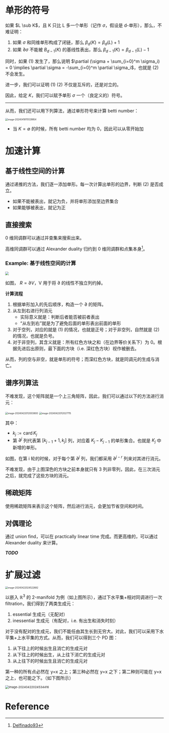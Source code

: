 # 单形的符号

如果 $L \sub K$，且 K 只比 L 多一个单形（记作 $\sigma$​，假设是 d-单形），那么，不难证明：

1. 如果 $\sigma$ 和同维单形构成了闭链，那么 $\beta_d(K) = \beta_d(L) + 1$​
2. 如果 $\partial\sigma$ 不能被 $B_{d-1}(K)$ 的基线性表出，那么 $\beta_{d-1}(K) = \beta_{d-1}(L) - 1$

同时，如果 (1) 发生了，那么说明 $\partial (\sigma + \sum_{i=0}^m \sigma_i) = 0 \implies \partial \sigma = -\sum_{i=0}^m \partial \sigma_i$​，也就是 (2) 不会发生。

进一步，我们可以证明 (1) (2) 不仅是互斥的，还是对立的。

因此，给定 $K$，我们可以赋予单形 $\sigma$​ 一个（良定义的）符号。

---

从而，我们还可以用下列算法，通过单形符号来计算 betti number：

<img src="https://gitlab.com/mtdickens1998/mtd-images/-/raw/main/img/2024/04/18_11_51_40_202404181151097.png" alt="image-20240418115129954" style="zoom: 50%;" />

- 当 $K = \emptyset$ 的时候，所有 betti number 均为 0，因此可以从零开始加

# 加速计算

## 基于线性空间的计算

通过递推的方法，我们逐一添加单形。每一次计算出单形的边界，判断 (2) 是否成立。

- 如果不能被表出，就记为负，并将单形添加至边界集合
- 如果能够被表出，就记为正

## 直接搜索

0 维同调群可以通过并查集来搜索出来。

高维同调群可以通过 Alexander duality 归约到 0 维同调群和点集本身[^1]。

### Example: 基于线性空间的计算

<img src="https://gitlab.com/mtdickens1998/mtd-images/-/raw/main/img/2024/04/18_12_29_48_202404181229162.png" style="zoom: 67%;" />

如图， $R = \partial V$，V 用于将 $\partial$ 的线性不独立列约掉。

**计算流程**

1. 根据单形加入的先后顺序，构造一个 $\partial$ 的矩阵。
2. 从左到右进行列消元
    - 实际意义就是：判断后者能否被前者表出
    - “从左到右”就是为了避免后面的单形表出前面的单形
3. 对于空列，对应的就是 (1) 的情况，也就是正号；对于非空列，自然就是 (2) 的情况，也就是负号。
4. 对于非空列，其含义就是：所有红色方块之和（在边界等价关系下）为 0。根据先进后出原则，最下面的方块（i.e. 深红色方块）视作被删去。

从而，列的空与非空，就是单形的符号；而深红色方块，就是同调元的生成与消亡。

## 谱序列算法

不难发现，这个矩阵就是一个上三角矩阵，因此，我们可以通过以下的方法进行消元：

<img src="https://gitlab.com/mtdickens1998/mtd-images/-/raw/main/img/2024/04/22_1_20_13_202404220120780.png" alt="image-20240422012003800" style="zoom:50%;" />

<img src="https://gitlab.com/mtdickens1998/mtd-images/-/raw/main/img/2024/04/22_1_20_30_202404220120831.png" alt="image-20240422012027715" style="zoom: 50%;" />

其中：

- $k_j := \operatorname*{card} K_j$
- 第 $\partial^j$ 列代表第 $[k_{j-1}+1, k_{j}]$ 列，对应着 $K_j - K_{j-1}$ 的单形集合。也就是 $K_j$ 中新增的单形。

如图，在第 i 轮的时候，对于每个第 $\partial^j$ 列，我们都采用 $\partial^{j-r}$ 列来对其进行消元。

不难发现，由于上图深色的方块之前本身就只有 3 列非零列，因此，在三次消元之后，就完成了这些方块的消元。

## 稀疏矩阵

使用稀疏矩阵来表示这个矩阵，然后进行消元，会更加节省空间和时间。

## 对偶理论

通过 union find，可以在 practically linear time 完成。而更高维的，可以通过 Alexander duality 来计算。

***TODO***

# 扩展过滤

<img src="https://gitlab.com/mtdickens1998/mtd-images/-/raw/main/img/2024/04/22_2_45_25_202404220245238.png" alt="image-20240422024522682" style="zoom:50%;" />

以嵌入 $\mathbb R^3$ 的 2-manifold 为例（如上图所示），通过下水平集+相对同调进行一次 filtration，我们得到了两类生成元：

1. essential 生成元（无配对）
2. inessential 生成元（有配对，i.e. 有出生和消失时刻）

对于没有配对的生成元，我们不能任由其生长到无穷大。对此，我们可以采用下水平集+上水平集的方式。从而，我们可以得到三个 PD 图：

1. 从下往上的时候出生且消亡的生成元对
2. 从下往上的时候出生，从上往下消亡的生成元对
3. 从上往下的时候出生且消亡的生成元对

第一种的所有点必然在 y=x 之上；第三种必然在 y=x 之下；第二种则可能在 y=x 之上，也可能之下。（如下图所示）

<img src="https://gitlab.com/mtdickens1998/mtd-images/-/raw/main/img/2024/04/22_2_45_40_202404220245441.png" alt="image-20240422024534416" style="zoom: 67%;" />

# Reference

[^1]: [Delfinado93](https://www.cs.jhu.edu/~misha/ReadingSeminar/Papers/Delfinado93.pdf)
